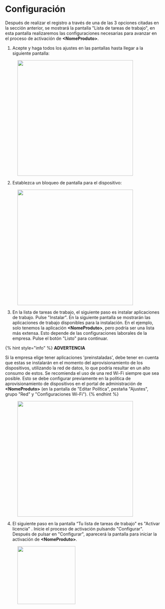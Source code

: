 # Configuración

Después de realizar el registro a través de una de las 3 opciones citadas en la sección anterior, se mostrará la pantalla "Lista de tareas de trabajo", en esta pantalla realizaremos las configuraciones necesarias para avanzar en el proceso de activación de **\<NomeProduto>**.

1. Acepte y haga todos los ajustes en las pantallas hasta llegar a la siguiente pantalla:

<figure><img src="https://lh7-us.googleusercontent.com/svz4Bg9c4rm8KKiWrF1k1-6Exc0f86sbcZsrumxwt6NPMTCHQy6BwvOyVvhnSDB1Jh4bVZq6pRUKeIuxMamUH07f2RL7BtlXk33q2-KcbujP7KgU02fbMJRvWfr_23xGBoyRj5chnXG-" alt="" width="375"><figcaption></figcaption></figure>

2. Establezca un bloqueo de pantalla para el dispositivo:

<figure><img src="https://lh7-us.googleusercontent.com/svz4Bg9c4rm8KKiWrF1k1-6Exc0f86sbcZsrumxwt6NPMTCHQy6BwvOyVvhnSDB1Jh4bVZq6pRUKeIuxMamUH07f2RL7BtlXk33q2-KcbujP7KgU02fbMJRvWfr_23xGBoyRj5chnXG-" alt="" width="375"><figcaption></figcaption></figure>

3. En la lista de tareas de trabajo, el siguiente paso es instalar aplicaciones de trabajo. Pulse "Instalar".  En la siguiente pantalla se mostrarán las aplicaciones de trabajo disponibles para la instalación.  En el ejemplo, solo tenemos la aplicación **\<NomeProduto>**, pero podría ser una lista más extensa. Esto depende de las configuraciones laborales de la empresa. Pulse el botón "Listo" para continuar.

{% hint style="info" %}
**ADVERTENCIA**

Si la empresa elige tener aplicaciones 'preinstaladas', debe tener en cuenta que estas se instalarán en el momento del aprovisionamiento de los dispositivos, utilizando la red de datos, lo que podría resultar en un alto consumo de estos. Se recomienda el uso de una red Wi-Fi siempre que sea posible. Esto se debe configurar previamente en la política de aprovisionamiento de dispositivos en el portal de administración de **\<NomeProduto>** (en la pantalla de "Editar Política", pestaña "Ajustes", grupo "Red" y "Configuraciones Wi-Fi").
{% endhint %}

<figure><img src="https://lh7-us.googleusercontent.com/nIHNHCNBbc5l-zMjabsmUAIMFBOqbY1nXpJGa2icxJg-vzM9OJLp_BQy0X2U_S1fPdO2vs5Bs4VzIIPh9eKID4KNpZ3esLFPlwDLNJCmtDhL12pNSy2d87sWICQmxnqr90xm_enAU2HK" alt="" width="375"><figcaption></figcaption></figure>

4. El siguiente paso en la pantalla “Tu lista de tareas de trabajo" es "Activar licencia" . Inicie el proceso de activación pulsando "Configurar". Después de pulsar en "Configurar", aparecerá la pantalla para iniciar la activación de **\<NomeProduto>**.

<figure><img src="https://lh7-us.googleusercontent.com/uB0uOCsikmDPZhmHq7pXO4QviSH15c33mcGwE56i71JbtMAuEmF5qFeIDQBYL0lzAwd0_mLudBgDJvw413j9L6z_RAmbM79yKfa-2Qm8MDHvNjrCWUBPj73IXoES24aWTe-8Jm8xijyH" alt="" width="188"><figcaption></figcaption></figure>
